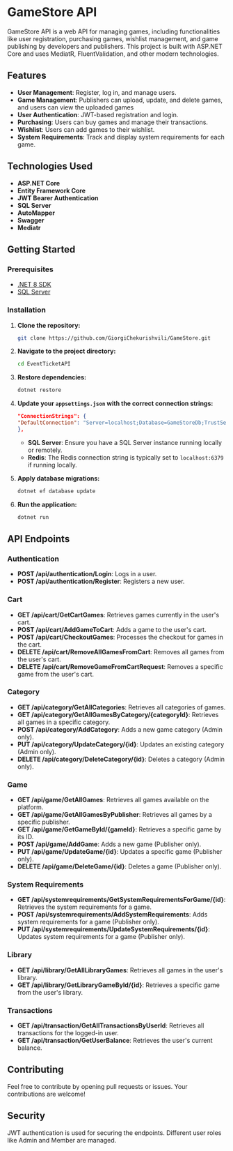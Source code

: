 # GameStore API

GameStore API is a web API for managing games, including functionalities like user registration, purchasing games, wishlist management, and game publishing by developers and publishers. This project is built with ASP.NET Core and uses MediatR, FluentValidation, and other modern technologies.
## Features

- **User Management**: Register, log in, and manage users.
- **Game Management**: Publishers can upload, update, and delete games, and users can view the uploaded games
- **User Authentication**: JWT-based registration and login.
- **Purchasing**: Users can buy games and manage their transactions.
- **Wishlist**: Users can add games to their wishlist.
- **System Requirements**: Track and display system requirements for each game.

## Technologies Used

- **ASP.NET Core**
- **Entity Framework Core**
- **JWT Bearer Authentication**
- **SQL Server**
- **AutoMapper**
- **Swagger**
- **Mediatr**

## Getting Started

### Prerequisites

- [.NET 8 SDK](https://dotnet.microsoft.com/download/dotnet/8.0)
- [SQL Server](https://www.microsoft.com/en-us/sql-server/sql-server-downloads)

### Installation

1. **Clone the repository:**

    ```bash
    git clone https://github.com/GiorgiChekurishvili/GameStore.git
    ```

2. **Navigate to the project directory:**

    ```bash
    cd EventTicketAPI
    ```

3. **Restore dependencies:**

    ```bash
    dotnet restore
    ```

4. **Update your `appsettings.json` with the correct connection strings:**

    ```json
   "ConnectionStrings": {
    "DefaultConnection": "Server=localhost;Database=GameStoreDb;TrustServerCertificate=True;Trusted_Connection=True;"
    },
    ```

    - **SQL Server**: Ensure you have a SQL Server instance running locally or remotely.
    - **Redis**: The Redis connection string is typically set to `localhost:6379` if running locally.

5. **Apply database migrations:**

    ```bash
    dotnet ef database update
    ```

6. **Run the application:**

    ```bash
    dotnet run
    ```

## API Endpoints

### Authentication

- **POST /api/authentication/Login**: Logs in a user.
- **POST /api/authentication/Register**: Registers a new user.

### Cart

- **GET /api/cart/GetCartGames**: Retrieves games currently in the user's cart.
- **POST /api/cart/AddGameToCart**: Adds a game to the user's cart.
- **POST /api/cart/CheckoutGames**: Processes the checkout for games in the cart.
- **DELETE /api/cart/RemoveAllGamesFromCart**: Removes all games from the user's cart.
- **DELETE /api/cart/RemoveGameFromCartRequest**: Removes a specific game from the user's cart.


### Category

- **GET /api/category/GetAllCategories**: Retrieves all categories of games.
- **GET /api/category/GetAllGamesByCategory/{categoryId}**: Retrieves all games in a specific category.
- **POST /api/category/AddCategory**: Adds a new game category (Admin only).
- **PUT /api/category/UpdateCategory/{id}**: Updates an existing category (Admin only).
- **DELETE /api/category/DeleteCategory/{id}**: Deletes a category (Admin only).
  
### Game

- **GET /api/game/GetAllGames**: Retrieves all games available on the platform.
- **GET /api/game/GetAllGamesByPublisher**: Retrieves all games by a specific publisher.
- **GET /api/game/GetGameById/{gameId}**: Retrieves a specific game by its ID.
- **POST /api/game/AddGame**: Adds a new game (Publisher only).
- **PUT /api/game/UpdateGame/{id}**: Updates a specific game (Publisher only).
- **DELETE /api/game/DeleteGame/{id}**: Deletes a game (Publisher only).


### System Requirements

- **GET /api/systemrequirements/GetSystemRequirementsForGame/{id}**: Retrieves the system requirements for a game.
- **POST /api/systemrequirements/AddSystemRequirements**: Adds system requirements for a game (Publisher only).
- **PUT /api/systemrequirements/UpdateSystemRequirements/{id}**: Updates system requirements for a game (Publisher only).

 
 ### Library

- **GET /api/library/GetAllLibraryGames**: Retrieves all games in the user's library.
- **GET /api/library/GetLibraryGameById/{id}**: Retrieves a specific game from the user's library.


### Transactions

- **GET /api/transaction/GetAllTransactionsByUserId**: Retrieves all transactions for the logged-in user.
- **GET /api/transaction/GetUserBalance**: Retrieves the user's current balance.


## Contributing

Feel free to contribute by opening pull requests or issues. Your contributions are welcome!

## Security
JWT authentication is used for securing the endpoints.
Different user roles like Admin and Member are managed.

